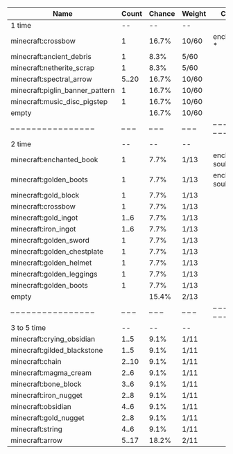 | Name                            | Count | Chance | Weight | Comment                  |
| ------------------------------- | ----- | ------ | ------ | ------------------------ |
| 1 time                          |    -- |     -- |     -- |                          |
| minecraft:crossbow              |     1 |  16.7% |  10/60 | enchantments: *          |
| minecraft:ancient_debris        |     1 |   8.3% |   5/60 |                          |
| minecraft:netherite_scrap       |     1 |   8.3% |   5/60 |                          |
| minecraft:spectral_arrow        | 5..20 |  16.7% |  10/60 |                          |
| minecraft:piglin_banner_pattern |     1 |  16.7% |  10/60 |                          |
| minecraft:music_disc_pigstep    |     1 |  16.7% |  10/60 |                          |
| empty                           |       |  16.7% |  10/60 |                          |
| – – – – – – – – – – – – – – – – | – – – | – – –  | – – –  | – – – – – – – – – – – –  |
| 2 time                          |    -- |     -- |     -- |                          |
| minecraft:enchanted_book        |     1 |   7.7% |   1/13 | enchantments: soul_speed |
| minecraft:golden_boots          |     1 |   7.7% |   1/13 | enchantments: soul_speed |
| minecraft:gold_block            |     1 |   7.7% |   1/13 |                          |
| minecraft:crossbow              |     1 |   7.7% |   1/13 |                          |
| minecraft:gold_ingot            |  1..6 |   7.7% |   1/13 |                          |
| minecraft:iron_ingot            |  1..6 |   7.7% |   1/13 |                          |
| minecraft:golden_sword          |     1 |   7.7% |   1/13 |                          |
| minecraft:golden_chestplate     |     1 |   7.7% |   1/13 |                          |
| minecraft:golden_helmet         |     1 |   7.7% |   1/13 |                          |
| minecraft:golden_leggings       |     1 |   7.7% |   1/13 |                          |
| minecraft:golden_boots          |     1 |   7.7% |   1/13 |                          |
| empty                           |       |  15.4% |   2/13 |                          |
| – – – – – – – – – – – – – – – – | – – – | – – –  | – – –  | – – – – – – – – – – – –  |
| 3 to 5 time                     |    -- |     -- |     -- |                          |
| minecraft:crying_obsidian       |  1..5 |   9.1% |   1/11 |                          |
| minecraft:gilded_blackstone     |  1..5 |   9.1% |   1/11 |                          |
| minecraft:chain                 | 2..10 |   9.1% |   1/11 |                          |
| minecraft:magma_cream           |  2..6 |   9.1% |   1/11 |                          |
| minecraft:bone_block            |  3..6 |   9.1% |   1/11 |                          |
| minecraft:iron_nugget           |  2..8 |   9.1% |   1/11 |                          |
| minecraft:obsidian              |  4..6 |   9.1% |   1/11 |                          |
| minecraft:gold_nugget           |  2..8 |   9.1% |   1/11 |                          |
| minecraft:string                |  4..6 |   9.1% |   1/11 |                          |
| minecraft:arrow                 | 5..17 |  18.2% |   2/11 |                          |